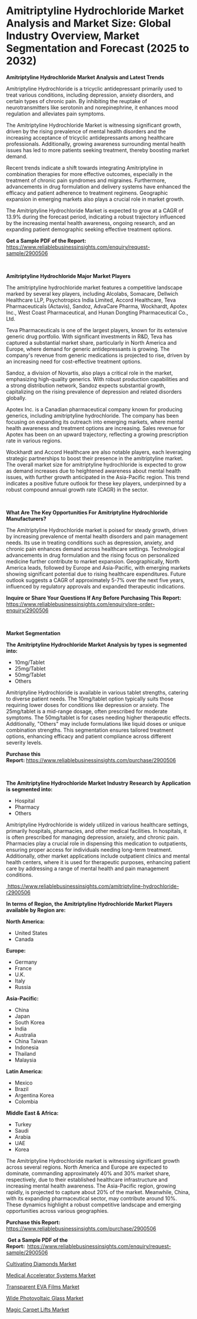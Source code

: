 <p><h1>Amitriptyline Hydrochloride Market Analysis and Market Size: Global Industry Overview, Market Segmentation and Forecast (2025 to 2032)</h1></p><p><strong>Amitriptyline Hydrochloride Market Analysis and Latest Trends</strong></p>
<p><p>Amitriptyline Hydrochloride is a tricyclic antidepressant primarily used to treat various conditions, including depression, anxiety disorders, and certain types of chronic pain. By inhibiting the reuptake of neurotransmitters like serotonin and norepinephrine, it enhances mood regulation and alleviates pain symptoms.</p><p>The Amitriptyline Hydrochloride Market is witnessing significant growth, driven by the rising prevalence of mental health disorders and the increasing acceptance of tricyclic antidepressants among healthcare professionals. Additionally, growing awareness surrounding mental health issues has led to more patients seeking treatment, thereby boosting market demand.</p><p>Recent trends indicate a shift towards integrating Amitriptyline in combination therapies for more effective outcomes, especially in the treatment of chronic pain syndromes and migraines. Furthermore, advancements in drug formulation and delivery systems have enhanced the efficacy and patient adherence to treatment regimens. Geographic expansion in emerging markets also plays a crucial role in market growth.</p><p>The Amitriptyline Hydrochloride Market is expected to grow at a CAGR of 13.9% during the forecast period, indicating a robust trajectory influenced by the increasing mental health awareness, ongoing research, and an expanding patient demographic seeking effective treatment options.</p></p>
<p><strong>Get a Sample PDF of the Report:&nbsp;</strong> <a href="https://www.reliablebusinessinsights.com/enquiry/request-sample/2900506?utm_campaign=100&utm_medium=2&utm_source=Github&utm_content=ia&utm_term=16032025&utm_id=amitriptyline-hydrochloride">https://www.reliablebusinessinsights.com/enquiry/request-sample/2900506</a></p>
<p>&nbsp;</p>
<p><strong>Amitriptyline Hydrochloride Major Market Players</strong></p>
<p><p>The amitriptyline hydrochloride market features a competitive landscape marked by several key players, including Alcolabs, Somacare, Dellwich Healthcare LLP, Psychotropics India Limited, Accord Healthcare, Teva Pharmaceuticals (Actavis), Sandoz, AdvaCare Pharma, Wockhardt, Apotex Inc., West Coast Pharmaceutical, and Hunan Dongting Pharmaceutical Co., Ltd. </p><p>Teva Pharmaceuticals is one of the largest players, known for its extensive generic drug portfolio. With significant investments in R&D, Teva has captured a substantial market share, particularly in North America and Europe, where demand for generic antidepressants is growing. The company's revenue from generic medications is projected to rise, driven by an increasing need for cost-effective treatment options.</p><p>Sandoz, a division of Novartis, also plays a critical role in the market, emphasizing high-quality generics. With robust production capabilities and a strong distribution network, Sandoz expects substantial growth, capitalizing on the rising prevalence of depression and related disorders globally. </p><p>Apotex Inc. is a Canadian pharmaceutical company known for producing generics, including amitriptyline hydrochloride. The company has been focusing on expanding its outreach into emerging markets, where mental health awareness and treatment options are increasing. Sales revenue for Apotex has been on an upward trajectory, reflecting a growing prescription rate in various regions.</p><p>Wockhardt and Accord Healthcare are also notable players, each leveraging strategic partnerships to boost their presence in the amitriptyline market. The overall market size for amitriptyline hydrochloride is expected to grow as demand increases due to heightened awareness about mental health issues, with further growth anticipated in the Asia-Pacific region. This trend indicates a positive future outlook for these key players, underpinned by a robust compound annual growth rate (CAGR) in the sector.</p></p>
<p>&nbsp;</p>
<p><strong>What Are The Key Opportunities For Amitriptyline Hydrochloride Manufacturers?</strong></p>
<p><p>The Amitriptyline Hydrochloride market is poised for steady growth, driven by increasing prevalence of mental health disorders and pain management needs. Its use in treating conditions such as depression, anxiety, and chronic pain enhances demand across healthcare settings. Technological advancements in drug formulation and the rising focus on personalized medicine further contribute to market expansion. Geographically, North America leads, followed by Europe and Asia-Pacific, with emerging markets showing significant potential due to rising healthcare expenditures. Future outlook suggests a CAGR of approximately 5-7% over the next five years, influenced by regulatory approvals and expanded therapeutic indications.</p></p>
<p><strong>Inquire or Share Your Questions If Any Before Purchasing This Report:</strong> <a href="https://www.reliablebusinessinsights.com/enquiry/pre-order-enquiry/2900506?utm_campaign=100&utm_medium=2&utm_source=Github&utm_content=ia&utm_term=16032025&utm_id=amitriptyline-hydrochloride">https://www.reliablebusinessinsights.com/enquiry/pre-order-enquiry/2900506</a></p>
<p>&nbsp;</p>
<p><strong>Market Segmentation</strong></p>
<p><strong>The Amitriptyline Hydrochloride Market Analysis by types is segmented into:</strong></p>
<p><ul><li>10mg/Tablet</li><li>25mg/Tablet</li><li>50mg/Tablet</li><li>Others</li></ul></p>
<p><p>Amitriptyline Hydrochloride is available in various tablet strengths, catering to diverse patient needs. The 10mg/tablet option typically suits those requiring lower doses for conditions like depression or anxiety. The 25mg/tablet is a mid-range dosage, often prescribed for moderate symptoms. The 50mg/tablet is for cases needing higher therapeutic effects. Additionally, "Others" may include formulations like liquid doses or unique combination strengths. This segmentation ensures tailored treatment options, enhancing efficacy and patient compliance across different severity levels.</p></p>
<p><strong>Purchase this Report:&nbsp;</strong><a href="https://www.reliablebusinessinsights.com/purchase/2900506?utm_campaign=100&utm_medium=2&utm_source=Github&utm_content=ia&utm_term=16032025&utm_id=amitriptyline-hydrochloride">https://www.reliablebusinessinsights.com/purchase/2900506</a></p>
<p>&nbsp;</p>
<p><strong>The Amitriptyline Hydrochloride Market Industry Research by Application is segmented into:</strong></p>
<p><ul><li>Hospital</li><li>Pharmacy</li><li>Others</li></ul></p>
<p><p>Amitriptyline Hydrochloride is widely utilized in various healthcare settings, primarily hospitals, pharmacies, and other medical facilities. In hospitals, it is often prescribed for managing depression, anxiety, and chronic pain. Pharmacies play a crucial role in dispensing this medication to outpatients, ensuring proper access for individuals needing long-term treatment. Additionally, other market applications include outpatient clinics and mental health centers, where it is used for therapeutic purposes, enhancing patient care by addressing a range of mental health and pain management conditions.</p></p>
<p><a href="https://www.reliablebusinessinsights.com/amitriptyline-hydrochloride-r2900506?utm_campaign=100&utm_medium=2&utm_source=Github&utm_content=ia&utm_term=16032025&utm_id=amitriptyline-hydrochloride">&nbsp;https://www.reliablebusinessinsights.com/amitriptyline-hydrochloride-r2900506</a></p>
<p><strong>In terms of Region, the Amitriptyline Hydrochloride Market Players available by Region are:</strong></p>
<p>
    <p> <strong> North America: </strong>
        <ul>
            <li>United States</li>
            <li>Canada</li>
        </ul>
        </p> 
    <p> <strong> Europe: </strong>
        <ul>
            <li>Germany</li>
            <li>France</li>
            <li>U.K.</li>
            <li>Italy</li>
            <li>Russia</li>
        </ul>
        </p> 
    <p> <strong> Asia-Pacific: </strong>
        <ul>
            <li>China</li>
            <li>Japan</li>
            <li>South Korea</li>
            <li>India</li>
            <li>Australia</li>
            <li>China Taiwan</li>
            <li>Indonesia</li>
            <li>Thailand</li>
            <li>Malaysia</li>
        </ul>
        </p> 
    <p> <strong> Latin America: </strong>
        <ul>
            <li>Mexico</li>
            <li>Brazil</li>
            <li>Argentina Korea</li>
            <li>Colombia</li>
        </ul>
        </p> 
    <p> <strong> Middle East & Africa: </strong>
        <ul>
            <li>Turkey</li>
            <li>Saudi</li>
            <li>Arabia</li>
            <li>UAE</li>
            <li>Korea</li>
        </ul>
    </p>
    </p>
<p><p>The Amitriptyline Hydrochloride market is witnessing significant growth across several regions. North America and Europe are expected to dominate, commanding approximately 40% and 30% market share, respectively, due to their established healthcare infrastructure and increasing mental health awareness. The Asia-Pacific region, growing rapidly, is projected to capture about 20% of the market. Meanwhile, China, with its expanding pharmaceutical sector, may contribute around 10%. These dynamics highlight a robust competitive landscape and emerging opportunities across various geographies.</p></p>
<p><strong>Purchase this Report: </strong><a href="https://www.reliablebusinessinsights.com/purchase/2900506?utm_campaign=100&utm_medium=2&utm_source=Github&utm_content=ia&utm_term=16032025&utm_id=amitriptyline-hydrochloride">https://www.reliablebusinessinsights.com/purchase/2900506</a></p>
<p>&nbsp;<strong>Get a Sample PDF of the Report:&nbsp;&nbsp;</strong><a href="https://www.reliablebusinessinsights.com/enquiry/request-sample/2900506?utm_campaign=100&utm_medium=2&utm_source=Github&utm_content=ia&utm_term=16032025&utm_id=amitriptyline-hydrochloride">https://www.reliablebusinessinsights.com/enquiry/request-sample/2900506</a></p>
<p><strong></strong></p>
<p><p><a href="https://github.com/iperitvik8/Market-Research-Report-List-1/blob/main/cultivating-diamonds-market.md?utm_campaign=100&utm_medium=2&utm_source=Github&utm_content=ia&utm_term=16032025&utm_id=amitriptyline-hydrochloride">Cultivating Diamonds Market</a></p><p><a href="https://github.com/ilanarohalgh/Market-Research-Report-List-1/blob/main/medical-accelerator-systems-market.md?utm_campaign=100&utm_medium=2&utm_source=Github&utm_content=ia&utm_term=16032025&utm_id=amitriptyline-hydrochloride">Medical Accelerator Systems Market</a></p><p><a href="https://github.com/frodanlert/Market-Research-Report-List-1/blob/main/transparent-eva-films-market.md?utm_campaign=100&utm_medium=2&utm_source=Github&utm_content=ia&utm_term=16032025&utm_id=amitriptyline-hydrochloride">Transparent EVA Films Market</a></p><p><a href="https://github.com/kadutjoelly83/Market-Research-Report-List-1/blob/main/wide-photovoltaic-glass-market.md?utm_campaign=100&utm_medium=2&utm_source=Github&utm_content=ia&utm_term=16032025&utm_id=amitriptyline-hydrochloride">Wide Photovoltaic Glass Market</a></p><p><a href="https://github.com/zdybelzinn/Market-Research-Report-List-1/blob/main/magic-carpet-lifts-market.md?utm_campaign=100&utm_medium=2&utm_source=Github&utm_content=ia&utm_term=16032025&utm_id=amitriptyline-hydrochloride">Magic Carpet Lifts Market</a></p></p>